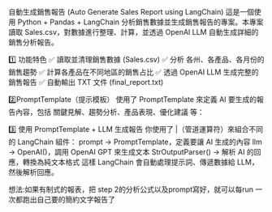 自動生成銷售報告 (Auto Generate Sales Report using LangChain)
這是一個使用 Python + Pandas + LangChain 分析銷售數據並生成銷售報告的專案。本專案讀取 Sales.csv，對數據進行整理、計算，並透過 OpenAI LLM 自動生成詳細的銷售分析報告。

1️⃣ 功能特色
✅ 讀取並清理銷售數據 (Sales.csv)
✅ 分析 各州、各產品、各月份的銷售趨勢
✅ 計算各產品在不同地區的銷售占比
✅ 透過 OpenAI LLM 生成完整的銷售報告
✅ 自動輸出 TXT 文件 (final_report.txt)

2️⃣PromptTemplate（提示模板）
使用了 PromptTemplate 來定義 AI 要生成的報告內容，包括 關鍵見解、趨勢分析、產品表現、優化建議 等：

3️⃣ 使用 PromptTemplate + LLM 生成報告
你使用了 |（管道運算符）來組合不同的 LangChain 組件：
prompt → PromptTemplate，定義要讓 AI 生成的內容
llm → OpenAI()，調用 OpenAI GPT 來生成文本
StrOutputParser() → 解析 AI 的回應，轉換為純文本格式
這樣 LangChain 會自動處理提示詞、傳遞數據給 LLM，然後解析回應。


想法:如果有制式的報表，把 step 2的分析公式以及prompt寫好，就可以每run 一次都跑出自己要的簡約文字報告了

